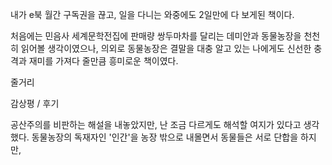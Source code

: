 내가 e북 월간 구독권을 끊고, 일을 다니는 와중에도 2일만에 다 보게된 책이다. 

처음에는 민음사 세계문학전집에 판매량 쌍두마차를 달리는 데미안과 동물농장을 천천히 읽어볼 생각이였으나, 의외로 동물농장은 결말을 대충 알고 있는 나에게도 신선한 충격과 재미를 가져다 줄만큼 흥미로운 책이였다. 

줄거리

감상평 / 후기

공산주의를 비판하는 해설을 내놓았지만, 난 조금 다르게도 해석할 여지가 있다고 생각했다. 동물농장의 독재자인 '인간'을 농장 밖으로 내몰면서 동물들은 서로 단합을 하지만, 